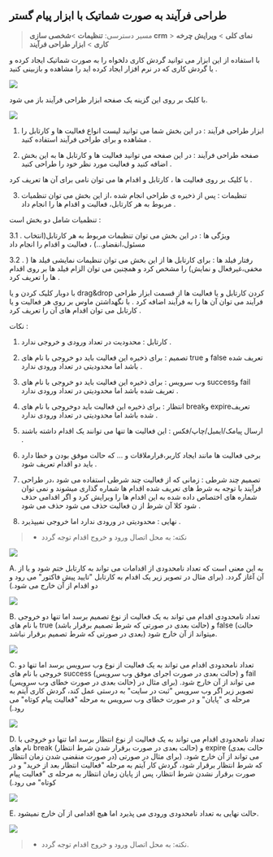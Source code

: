 ﻿## طراحی فرآیند به صورت شماتیک با ابزار پیام گستر

> مسیر دسترسی:  **تنظیمات** >**شخصی سازی crm** > **نمای کلی** > **ویرایش چرخه کاری** > **ابزار طراحی فرآیند** 

با استفاده از این ابزار می توانید گردش کاری دلخواه را به صورت شماتیک ایجاد کرده و یا گردش کاری که در نرم افزار ایجاد کرده اید را مشاهده و بازبینی کنید .

![](tarahi.png)

  با کلیک بر روی این گزینه یک صفحه ابزار طراحی فرآیند باز می شود.

![](tarahi1.png)

1. ابزار طراحی فرآیند :  در این بخش شما می توانید لیست انواع فعالیت ها و کارتابل را مشاهده و برای طراحی فرآیند استفاده کنید . 

2. صفحه طراحی فرآیند : در این صفحه می توانید فعالیت ها و کارتابل ها به این بخش اضافه کنید و فعالیت مورد نظر خود را طراحی کنید .

با کلیک بر روی فعالیت ها ، کارتابل و اقدام ها می توان نامی برای آن ها تعریف کرد .  

3. تنظیمات : پس از ذخیره ی طراحی انجام شده ،از این بخش می توان تنظمیات مربوط به هر کارتابل، فعالیت و اقدام ها را انجام داد .

تنظمیات شامل دو بخش است :

3.1 . ویژگی ها :  در این بخش می توان تنظیمات مربوط به هر کارتابل(انتخاب مسئول،انقضاو...) ، فعالیت  و اقدام  را انجام داد 

3.2 . رفتار فیلد ها : برای کارتابل ها از این بخش می توان تنظیمات نمایشی فیلد ها ( مخفی،غیرفعال و نمایش) را مشخص کرد و همچنین می توان الزام فیلد ها بر روی اقدام ها را تعریف کرد .

با دوبار کلیک کردن و یا drag&drop  کردن کارتابل و یا فعالیت ها از قسمت ابزار طراحی فرآیند می توان آن ها را به فرآیند اضافه کرد . با نگهداشتن ماوس بر روی هر فعالیت و یا کارتابل می توان اقدام های آن را تعریف کرد .

نکات :

1. کارتابل :  محدودیت در تعداد ورودی و خروجی ندارد .

2. تصمیم : برای ذخیره این فعالیت باید دو   خروجی با نام های true   و false تعریف شده باشد اما محدودیتی در تعداد ورودی ندارد .

3. وب سرویس : برای ذخیره این فعالیت باید  دو خروجی با نام های successو fail تعریف شده باشد اما محدودیتی در تعداد ورودی ندارد .

4. انتظار : برای ذخیره این فعالیت باید  دوخروجی با نام های breakو  expireتعریف شده باشد اما محدودیتی در تعداد ورودی ندارد .

5. ارسال پیامک/ایمیل/چاپ/فکس : این فعالیت ها تنها می توانند یک اقدام داشته باشند .

6. برخی فعالیت ها مانند ایجاد کاربر،قرارملاقات و ... که حالت موفق بودن و خطا دارد باید دو اقدام تعریف شود .

7. تصمیم چند شرطی : زمانی که از فعالیت چند شرطی استفاده می شود ،در طراحی فرآیند با توجه به شرط های تعریف شده اقدام ها شماره گذاری میشوند و نمی توان شماره های اختصاص داده شده به این اقدام ها را ویرایش کرد و اگر اقدامی حذف شود کلا آن شرط از ن فعالیت حذف می شود حذف می شود .

8. نهایی : محدودیتی در ورودی ندارد اما خروجی نمیپذیرد .

> * نکته: به محل اتصال ورود و خروج اقدام توجه گردد

![](DesignProcessToolNew3.jpg)

A. به این معنی است که تعداد نامحدودی از اقدامات می تواند به کارتابل ختم شود و یا از آن آغاز گردد. (برای مثال در تصویر زیر یک اقدام به کارتابل "تایید پیش فاکتور" می رود و دو اقدام از آن خارج می شود.)

![](DesignProcessToolNew4.jpg)

B. تعداد نامحدودی اقدام می تواند به یک فعالیت از نوع تصمیم برسد اما تنها دو خروجی با نام های true (حالت بعدی در صورتی که شرط تصمیم برقرار باشد) و false (حالت بعدی در صورتی که شرط تصمیم برقرار نباشد) میتواند از آن خارج شود.

![](DesignProcessToolNew5.jpg)

C. تعداد نامحدودی اقدام می تواند به یک فعالیت از نوع وب سرویس برسد اما تنها دو خروجی با نام های success (حالت بعدی در صورت اجرای موفق وب سرویس) و fail (حالت بعدی در صورت خطای وب سرویس) می تواند از آن خارج شود. (برای مثال در تصویر زیر اگر وب سرویس "ثبت در سایت" به درستی عمل کند، گردش کاری آیتم به مرحله ی "پایان" و در صورت خطای وب سرویس به مرحله "فعالیت پیام کوتاه" می رود.)

![](DesignProcessToolNew6.jpg)

D. تعداد نامحدودی اقدام می تواند به یک فعالیت از نوع انتظار برسد اما تنها دو خروجی با نام های break (حالت بعدی در صورت برقرار شدن شرط انتظار) و expire (حالت بعدی در صورت منقضی شدن زمان انتظار) می تواند از آن خارج شود. (برای مثال در صورتی که شرط انتظار برقرار شود، گردش کار آیتم به مرحله "فعالیت انتظار بعد از خرید" و در صورت برقرار نشدن شرط انتظار، پس از پایان زمان انتظار به مرحله ی "فعالیت پیام کوتاه" می رود.)

![](DesignProcessToolNew7.jpg)

E. حالت نهایی به تعداد نامحدودی ورودی می پذیرد اما هیچ اقدامی از آن خارج نمیشود.

![](DesignProcessToolNew8.jpg)

> * نکته: به محل اتصال ورود و خروج اقدام توجه گردد.

